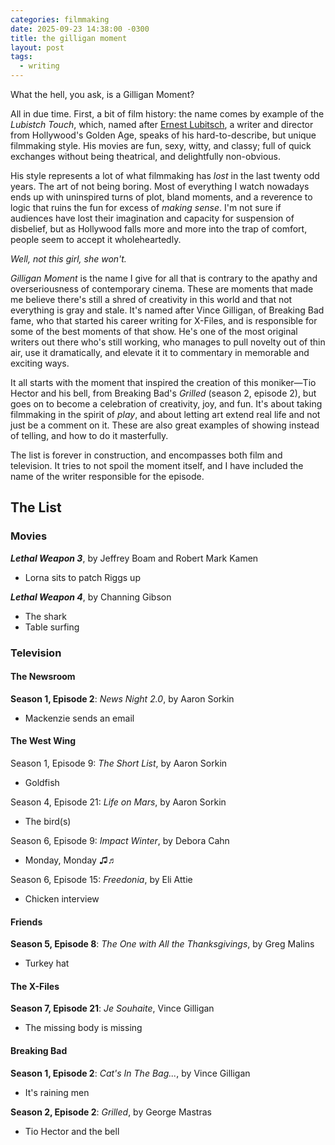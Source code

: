 ```yaml
---
categories: filmmaking
date: 2025-09-23 14:38:00 -0300
title: the gilligan moment
layout: post
tags:
  - writing
---
```

What the hell, you ask, is a Gilligan Moment?

All in due time. First, a bit of film history: the name comes by example of the *Lubistch Touch*, which, named after [Ernest Lubitsch](https://harvardfilmarchive.org/programs/that-certain-feeling-the-touch-of-ernst-lubitsch), a writer and director from Hollywood's Golden Age, speaks of his hard-to-describe, but unique filmmaking style. His movies are fun, sexy, witty, and classy; full of quick exchanges without being theatrical, and delightfully non-obvious.

His style represents a lot of what filmmaking has *lost* in the last twenty odd years. The art of not being boring. Most of everything I watch nowadays ends up with uninspired turns of plot, bland moments, and a reverence to logic that ruins the fun for excess of *making sense*. I'm not sure if audiences have lost their imagination and capacity for suspension of disbelief, but as Hollywood falls more and more into the trap of comfort, people seem to accept it wholeheartedly.

*Well, not this girl, she won't.*

*Gilligan Moment* is the name I give for all that is contrary to the apathy and overseriousness of contemporary cinema. These are moments that made me believe there's still a shred of creativity in this world and that not everything is gray and stale. It's named after Vince Gilligan, of Breaking Bad fame, who that started his career writing for X-Files, and is responsible for some of the best moments of that show. He's one of the most original writers out there who's still working, who manages to pull novelty out of thin air, use it dramatically, and elevate it it to commentary in memorable and exciting ways.

It all starts with the moment that inspired the creation of this moniker—Tio Hector and his bell, from Breaking Bad's *Grilled* (season 2, episode 2), but goes on to become a celebration of creativity, joy, and fun. It's about taking filmmaking in the spirit of *play*, and about letting art extend real life and not just be a comment on it. These are also great examples of showing instead of telling, and how to do it masterfully.

The list is forever in construction, and encompasses both film and television. It tries to not spoil the moment itself, and I have included the name of the writer responsible for the episode.

## The List
### Movies

***Lethal Weapon 3***, by Jeffrey Boam and Robert Mark Kamen
- Lorna sits to patch Riggs up

***Lethal Weapon 4***, by Channing Gibson
-  The shark
- Table surfing


### Television

#### **The Newsroom**
**Season 1, Episode 2**: *News Night 2.0*, by Aaron Sorkin
- Mackenzie sends an email

#### **The West Wing**
Season 1, Episode 9: *The Short List*, by Aaron Sorkin
- Goldfish

Season 4, Episode 21: *Life on Mars*, by Aaron Sorkin
- The bird(s)

Season 6, Episode 9: *Impact Winter*, by Debora Cahn
- Monday, Monday ♫♬

Season 6, Episode 15: *Freedonia*, by Eli Attie
- Chicken interview

#### **Friends**
**Season 5, Episode 8**: *The One with All the Thanksgivings*, by Greg Malins
- Turkey hat

#### **The X-Files**
**Season 7, Episode 21**: *Je Souhaite*, Vince Gilligan
- The missing body is missing

#### **Breaking Bad**
**Season 1, Episode 2**: *Cat's In The Bag...*, by Vince Gilligan
- It's raining men

**Season 2, Episode 2**: *Grilled*, by George Mastras
- Tio Hector and the bell
